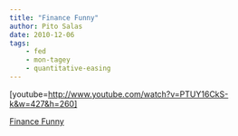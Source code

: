 ```yaml
---
title: "Finance Funny"
author: Pito Salas
date: 2010-12-06
tags:
    - fed
    - mon-tagey
    - quantitative-easing
---
```




[youtube=http://www.youtube.com/watch?v=PTUY16CkS-k&w=427&h=260]


[Finance Funny](None)
